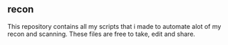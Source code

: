 ## recon

This repository contains all my scripts that i made to automate alot of my recon and scanning.
These files are free to take, edit and share.

